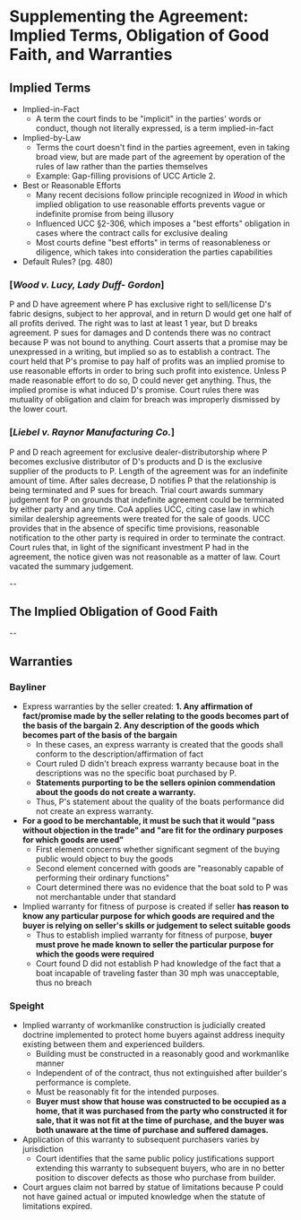 # Supplementing the Agreement: Implied Terms, Obligation of Good Faith, and Warranties

## Implied Terms

* Implied-in-Fact
  * A term the court finds to be "implicit" in the parties' words or conduct, though not literally expressed, is a term implied-in-fact
* Implied-by-Law
  * Terms the court doesn't find in the parties agreement, even in taking broad view, but are made part of the agreement by operation of the rules of law rather than the parties themselves
  * Example: Gap-filling provisions of UCC Article 2.
* Best or Reasonable Efforts
  * Many recent decisions follow principle recognized in *Wood* in which implied obligation to use reasonable efforts prevents vague or indefinite promise from being illusory
  * Influenced UCC §2-306, which imposes a "best efforts" obligation in cases where the contract calls for exclusive dealing
  * Most courts define "best efforts" in terms of reasonableness or diligence, which takes into consideration the parties capabilities
* Default Rules? (pg. 480)

### [*Wood v. Lucy, Lady Duff- Gordon*]

P and D have agreement where P has exclusive right to sell/license D's fabric designs, subject to her approval, and in return D would get one half of all profits derived. The right was to last at least 1 year, but D breaks agreement. P sues for damages and D contends there was no contract because P was not bound to anything. Court asserts that a promise may be unexpressed in a writing, but implied so as to establish a contract. The court held that P's promise to pay half of profits was an implied promise to use reasonable efforts in order to bring such profit into existence. Unless P made reasonable effort to do so, D could never get anything. Thus, the implied promise is what induced D's promise. Court rules there was mutuality of obligation and claim for breach was improperly dismissed by the lower court.

### [*Liebel v. Raynor Manufacturing Co.*]

P and D reach agreement for exclusive dealer-distributorship where P becomes exclusive distributor of D's products and D is the exclusive supplier of the products to P. Length of the agreement was for an indefinite amount of time. After sales decrease, D notifies P that the relationship is being terminated and P sues for breach. Trial court awards summary judgement for P on grounds that indefinite agreement could be terminated by either party and any time. CoA applies UCC, citing case law in which similar dealership agreements were treated for the sale of goods. UCC provides that in the absence of specific time provisions, reasonable notification to the other party is required in order to terminate the contract. Court rules that, in light of the significant investment P had in the agreement, the notice given was not reasonable as a matter of law. Court vacated the summary judgement.

--

## The Implied Obligation of Good Faith 

--
## Warranties

### Bayliner

* Express warranties by the seller created:
  **1. Any affirmation of fact/promise made by the seller relating to the goods becomes part of the basis of the bargain
  2. Any description of the goods which becomes part of the basis of the bargain**
  * In these cases, an express warranty is created that the goods shall conform to the description/affirmation of fact
  * Court ruled D didn't breach express warranty because boat in the descriptions was no the specific boat purchased by P.
  * **Statements purporting to be the sellers opinion commendation about the goods do not create a warranty.**
  * Thus, P's statement about the quality of the boats performance did not create an express warranty.
* **For a good to be merchantable, it must be such that it would "pass without objection in the trade" and "are fit for the ordinary purposes for which goods are used"**
  * First element concerns whether significant segment of the buying public would object to buy the goods
  * Second element concerned with goods are "reasonably capable of performing their ordinary functions"
  * Court determined there was no evidence that the boat sold to P was not merchantable under that standard
* Implied warranty for fitness of purpose is created if seller **has reason to know any particular purpose for which goods are required and the buyer is relying on seller's skills or judgement to select suitable goods**
  * Thus to establish implied warranty for fitness of purpose, **buyer must prove he made known to seller the particular purpose for which the goods were required**
  * Court found D did not establish P had knowledge of the fact that a boat incapable of traveling faster than 30 mph was unacceptable, thus no breach

### Speight

* Implied warranty of workmanlike construction is judicially created doctrine implemented to protect home buyers against address inequity existing between them and experienced builders.
  * Building must be constructed in a reasonably good and workmanlike manner
  * Independent of of the contract, thus not extinguished after builder's performance is complete.
  * Must be reasonably fit for the intended purposes.
  * **Buyer must show that house was constructed to be occupied as a home, that it was purchased from the party who constructed it for sale, that it was not fit at the time of purchase, and the buyer was both unaware at the time of purchase and suffered damages.**
* Application of this warranty to subsequent purchasers varies by jurisdiction
  * Court identifies that the same public policy justifications support extending this warranty to subsequent buyers, who are in no better position to discover defects as those who purchase from builder.
* Court argues claim not barred by statue of limitations because P could not have gained actual or imputed knowledge when the statute of limitations expired.
